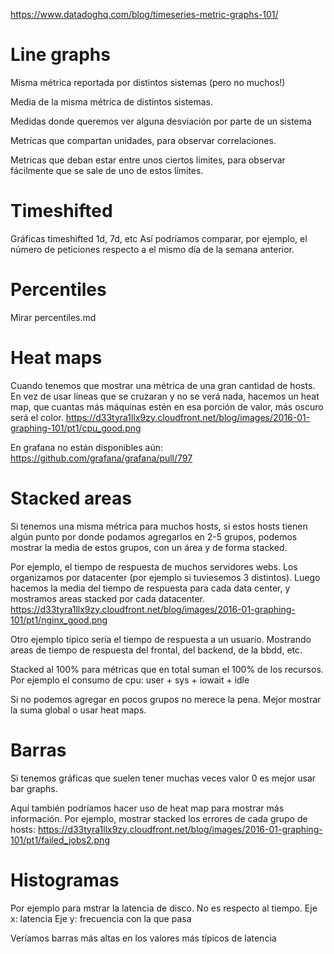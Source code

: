 https://www.datadoghq.com/blog/timeseries-metric-graphs-101/

# Line graphs
Misma métrica reportada por distintos sistemas (pero no muchos!)

Media de la misma métrica de distintos sistemas.

Medidas donde queremos ver alguna desviación  por parte de un sistema

Metricas que compartan unidades, para observar correlaciones.

Metricas que deban estar entre unos ciertos límites, para observar fácilmente que se sale de uno de estos límites.

# Timeshifted
Gráficas timeshifted 1d, 7d, etc
Así podríamos comparar, por ejemplo, el número de peticiones respecto a el mismo día de la semana anterior.


# Percentiles
Mirar percentiles.md


# Heat maps
Cuando tenemos que mostrar una métrica de una gran cantidad de hosts.
En vez de usar líneas que se cruzaran y no se verá nada, hacemos un heat map, que cuantas más máquinas estén en esa porción de valor, más oscuro será el color.
https://d33tyra1llx9zy.cloudfront.net/blog/images/2016-01-graphing-101/pt1/cpu_good.png

En grafana no están disponibles aún: https://github.com/grafana/grafana/pull/797


# Stacked areas
Si tenemos una misma métrica para muchos hosts, si estos hosts tienen algún punto por donde podamos agregarlos en 2-5 grupos, podemos mostrar la media de estos grupos, con un área y de forma stacked.

Por ejemplo, el tiempo de respuesta de muchos servidores webs. Los organizamos por datacenter (por ejemplo si tuviesemos 3 distintos).
Luego hacemos la media del tiempo de respuesta para cada data center, y mostramos areas stacked por cada datacenter.
https://d33tyra1llx9zy.cloudfront.net/blog/images/2016-01-graphing-101/pt1/nginx_good.png

Otro ejemplo típico sería el tiempo de respuesta a un usuario. Mostrando areas de tiempo de respuesta del frontal, del backend, de la bbdd, etc.

Stacked al 100% para métricas que en total suman el 100% de los recursos.
Por ejemplo el consumo de cpu: user + sys + iowait + idle

Si no podemos agregar en pocos grupos no merece la pena. Mejor mostrar la suma global o usar heat maps.


# Barras
Si tenemos gráficas que suelen tener muchas veces valor 0 es mejor usar bar graphs.

Aquí también podríamos hacer uso de heat map para mostrar más información.
Por ejemplo, mostrar stacked los errores de cada grupo de hosts:
https://d33tyra1llx9zy.cloudfront.net/blog/images/2016-01-graphing-101/pt1/failed_jobs2.png


# Histogramas
Por ejemplo para mstrar la latencia de disco.
No es respecto al tiempo.
Eje x: latencia
Eje y: frecuencia con la que pasa

Veríamos barras más altas en los valores más típicos de latencia
